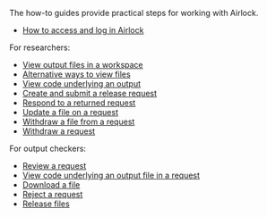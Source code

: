 The how-to guides provide practical steps for working with Airlock.

* [How to access and log in Airlock](access-airlock.md)


For researchers:

* [View output files in a workspace](view-workspace-files.md)
* [Alternative ways to view files](view-files-alt.md)
* [View code underlying an output](view-workspace-code.md)
* [Create and submit a release request](create-and-submit-a-release-request.md)
* [Respond to a returned request](respond-to-returned-request.md)
* [Update a file on a request](update-file-on-request.md)
* [Withdraw a file from a request](withdraw-file.md)
* [Withdraw a request](withdraw-request.md)


For output checkers:

* [Review a request](review-a-request.md)
* [View code underlying an output file in a request](view-request-code.md)
* [Download a file](download-file.md)
* [Reject a request](reject-request.md)
* [Release files](release-files.md)

